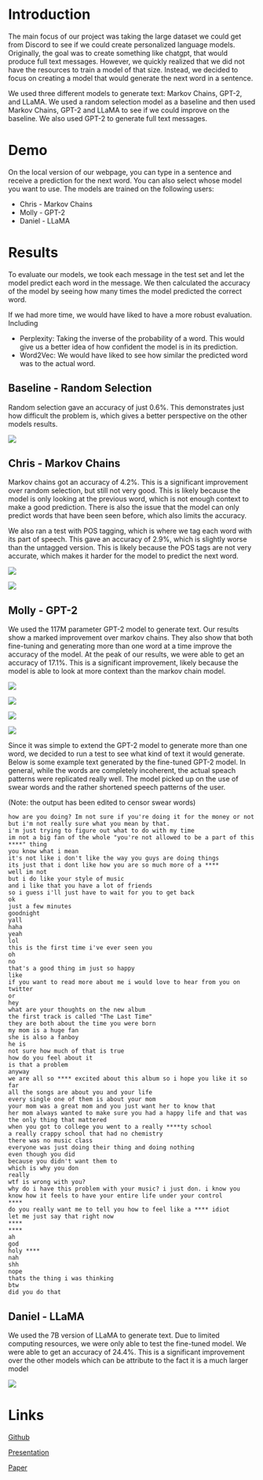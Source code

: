 # Introduction

The main focus of our project was taking the large dataset we could get from Discord to see if we could create personalized language models. Originally, the goal was to create something like chatgpt, that would produce full text messages. However, we quickly realized that we did not have the resources to train a model of that size. Instead, we decided to focus on creating a model that would generate the next word in a sentence.

We used three different models to generate text: Markov Chains, GPT-2, and LLaMA. We used a random selection model as a baseline and then used Markov Chains, GPT-2 and LLaMA to see if we could improve on the baseline. We also used GPT-2 to generate full text messages.

# Demo

On the local version of our webpage, you can type in a sentence and receive a prediction for the next word. You can also select whose model you want to use. The models are trained on the following users:

- Chris - Markov Chains
- Molly - GPT-2
- Daniel - LLaMA

# Results

To evaluate our models, we took each message in the test set and let the model predict each word in the message. We then calculated the accuracy of the model by seeing how many times the model predicted the correct word.

If we had more time, we would have liked to have a more robust evaluation. Including

- Perplexity: Taking the inverse of the probability of a word. This would give us a better idea of how confident the model is in its prediction.
- Word2Vec: We would have liked to see how similar the predicted word was to the actual word.

## Baseline - Random Selection

Random selection gave an accuracy of just 0.6%. This demonstrates just how difficult the problem is, which gives a better perspective on the other models results.

![](random.png)

## Chris - Markov Chains

Markov chains got an accuracy of 4.2%. This is a significant improvement over random selection, but still not very good. This is likely because the model is only looking at the previous word, which is not enough context to make a good prediction. There is also the issue that the model can only predict words that have been seen before, which also limits the accuracy.

We also ran a test with POS tagging, which is where we tag each word with its part of speech. This gave an accuracy of 2.9%, which is slightly worse than the untagged version. This is likely because the POS tags are not very accurate, which makes it harder for the model to predict the next word.

![](markov.png)

![](markovpos.png)

## Molly - GPT-2

We used the 117M parameter GPT-2 model to generate text. Our results show a marked improvement over markov chains. They also show that both fine-tuning and generating more than one word at a time improve the accuracy of the model. At the peak of our results, we were able to get an accuracy of 17.1%. This is a significant improvement, likely because the model is able to look at more context than the markov chain model. 

![](gpt2nofine.png)

![](gpt2fine.png)

![](gpt2nofine3.png)

![](gine2fine3.png)

Since it was simple to extend the GPT-2 model to generate more than one word, we decided to run a test to see what kind of text it would generate. Below is some example text generated by the fine-tuned GPT-2 model. In general, while the words are completely incoherent, the actual speach patterns were replicated really well. The model picked up on the use of swear words and the rather shortened speech patterns of the user.

(Note: the output has been edited to censor swear words)
```
how are you doing? Im not sure if you're doing it for the money or not but i'm not really sure what you mean by that.
i'm just trying to figure out what to do with my time
im not a big fan of the whole "you're not allowed to be a part of this ****" thing
you know what i mean
it's not like i don't like the way you guys are doing things
its just that i dont like how you are so much more of a ****
well im not
but i do like your style of music
and i like that you have a lot of friends
so i guess i'll just have to wait for you to get back
ok
just a few minutes
goodnight
yall
haha
yeah
lol
this is the first time i've ever seen you
oh
no
that's a good thing im just so happy
like
if you want to read more about me i would love to hear from you on twitter
or
hey
what are your thoughts on the new album
the first track is called "The Last Time"
they are both about the time you were born
my mom is a huge fan
she is also a fanboy
he is
not sure how much of that is true
how do you feel about it
is that a problem
anyway
we are all so **** excited about this album so i hope you like it so far
all the songs are about you and your life
every single one of them is about your mom
your mom was a great mom and you just want her to know that
her mom always wanted to make sure you had a happy life and that was the only thing that mattered
when you got to college you went to a really ****ty school
a really crappy school that had no chemistry
there was no music class
everyone was just doing their thing and doing nothing
even though you did
because you didn't want them to
which is why you don
really
wtf is wrong with you?
why do i have this problem with your music? i just don. i know you know how it feels to have your entire life under your control
****
do you really want me to tell you how to feel like a **** idiot
let me just say that right now
****
****
ah
god
holy ****
nah
shh
nope
thats the thing i was thinking
btw
did you do that
```

## Daniel - LLaMA

We used the 7B version of LLaMA to generate text. Due to limited computing resources, we were only able to test the fine-tuned model. We were able to get an accuracy of 24.4%. This is a significant improvement over the other models which can be attribute to the fact it is a much larger model

![](llama.png)

# Links

[Github](https://github.com/danilka4/chairdelure)

[Presentation](https://docs.google.com/presentation/d/15svjXQ1-7BFERnNyG62YWnHa_xMhKhmvUEAuMoVDrcw/edit?usp=sharing)

[Paper](https://google.com)